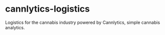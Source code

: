 # cannlytics-logistics
Logistics for the cannabis industry powered by Cannlytics, simple cannabis analytics.
